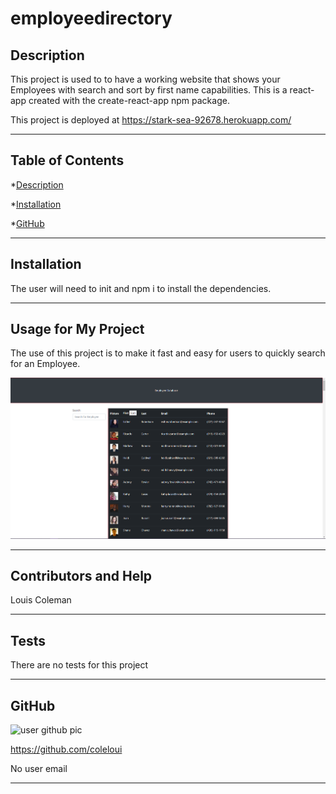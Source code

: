 # employeedirectory


## Description
This project is used to to have a working website that shows your Employees with search and sort by first name capabilities. This is a react-app created with the create-react-app npm package.

This project is deployed at https://stark-sea-92678.herokuapp.com/

---

## Table of Contents
*[Description](#description)

*[Installation](#installation)

*[GitHub](#github)

---

## Installation
The user will need to init and npm i to install the dependencies.

---

## Usage for My Project
The use of this project is to make it fast and easy for users to quickly search for an Employee.

![employeedirectory](./photo/employeedatabase.png)

---

## Contributors and Help
Louis Coleman

---

## Tests
There are no tests for this project

---

## GitHub

![user github pic](https://avatars0.githubusercontent.com/u/16417094?v=4)


https://github.com/coleloui


No user email

---
                    
                    